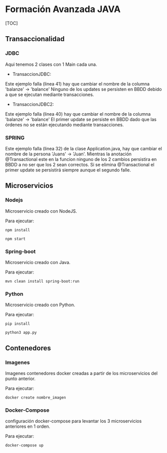 # Formación Avanzada JAVA

[TOC]

## Transaccionalidad

### JDBC

Aqui tenemos 2 clases con 1 Main cada una.

* TransaccionJDBC:

 Este ejemplo falla (linea 41) hay que cambiar el nombre de la columna 'balanze' -> 'balance' Ninguno de los updates se persisten en BBDD debido a que se ejecutan mediante transacciones.

* TransaccionJDBC2:

 Este ejemplo falla (linea 40) hay que cambiar el nombre de la columna 'balanze' -> 'balance' El primer update se persiste en BBDD dado que las órdenes no se están ejecutando mediante transacciones.

### SPRING

Este ejemplo falla (linea 32) de la clase Application.java, hay que cambiar el nombre de la persona 'Juans' -> 'Juan'. Mientras la anotación @Transactional este en la funcion ninguno de los 2 cambios persistira en BBDD a no ser que los 2 sean correctos. Si se elimina @Transactional el primer update se persistirá siempre aunque el segundo falle.

## Microservicios

### Nodejs

Microservicio creado con NodeJS.

Para ejecutar:

`npm install`

`npm start`

### Spring-boot

Microservicio creado con Java.

Para ejecutar:

`mvn clean install spring-boot:run`

### Python

Microservicio creado con Python.

Para ejecutar:

`pip install`

`python3 app.py`

## Contenedores

### Imagenes

Imagenes contenedores docker creadas a partir de los microservicios del punto anterior.

Para ejecutar:

`docker create nombre_imagen`

### Docker-Compose

configuración docker-compose para levantar los 3 microservicios anteriores en 1 orden.

Para ejecutar:

`docker-compose up`
